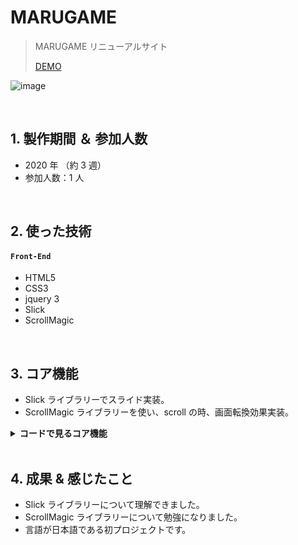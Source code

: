 # MARUGAME

> MARUGAME リニューアルサイト
>
> [DEMO](https://bit.ly/3P62rOI)

![image](https://raw.githubusercontent.com/hi1004/marugame-App/master/img/readme.jpg)

</br>

## 1. 製作期間 ＆ 参加人数

- 2020 年 （約 3 週）
- 参加人数：1 人

</br>

## 2. 使った技術

#### `Front-End`

- HTML5
- CSS3
- jquery 3
- Slick
- ScrollMagic

<br>

## 3. コア機能

- Slick ライブラリーでスライド実装。
- ScrollMagic ライブラリーを使い、scroll の時、画面転換効果実装。

<details>
	<summary><b>コードで見るコア機能</b></summary>
  
### 3.1. スライド

- **Slick ライブラリー** :pushpin: [コード確認](https://github.com/hi1004/marugame-App/blob/master/js/index.js#L166-L329)

### 3.2. ScrollMagic

- **ScrollMagic ライブラリー** :pushpin: [コード確認](https://github.com/hi1004/marugame-App/blob/master/js/index.js#L333-L377)

</details>

<br>

## 4. 成果 & 感じたこと

- Slick ライブラリーについて理解できました。
- ScrollMagic ライブラリーについて勉強になりました。
- 言語が日本語である初プロジェクトです。
